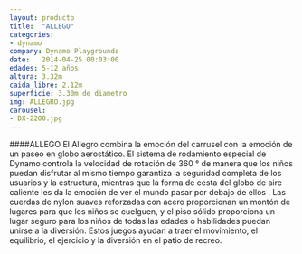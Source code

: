```yaml
---
layout: producto
title:  "ALLEGO"
categories:
- dynamo
company: Dynamo Playgrounds
date:   2014-04-25 00:03:00
edades: 5-12 años
altura: 3.32m
caida_libre: 2.12m
superficie: 3.30m de diametro
img: ALLEGRO.jpg
carousel:
- DX-2200.jpg
---
```

####ALLEGO
El Allegro combina la emoción del carrusel con la emoción de un paseo en globo aerostático. 
El sistema de rodamiento especial de Dynamo controla la velocidad de rotación de 360 ° de manera que los niños puedan disfrutar al mismo tiempo garantiza la seguridad completa de los usuarios y la estructura, mientras que la forma de cesta del globo de aire caliente les da la emoción de ver el mundo pasar por debajo de ellos .
Las cuerdas de nylon suaves reforzadas con acero proporcionan un montón de lugares para que los niños se cuelguen, y el piso sólido proporciona un lugar seguro para los niños de todas las edades o habilidades puedan unirse a la diversión. 
Estos juegos ayudan a traer el movimiento, el equilibrio, el ejercicio y la diversión en el patio de recreo.